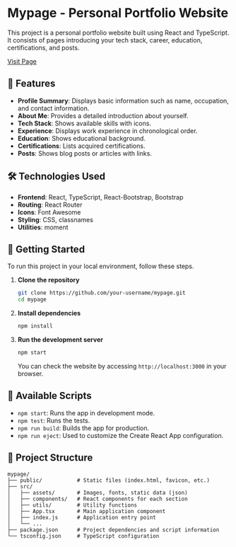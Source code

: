 # Mypage - Personal Portfolio Website

This project is a personal portfolio website built using React and TypeScript. It consists of pages introducing your tech stack, career, education, certifications, and posts.

[Visit Page](https://hwanlee-page.web.app/)  

## 🌟 Features

- **Profile Summary**: Displays basic information such as name, occupation, and contact information.
- **About Me**: Provides a detailed introduction about yourself.
- **Tech Stack**: Shows available skills with icons.
- **Experience**: Displays work experience in chronological order.
- **Education**: Shows educational background.
- **Certifications**: Lists acquired certifications.
- **Posts**: Shows blog posts or articles with links.

## 🛠️ Technologies Used

- **Frontend**: React, TypeScript, React-Bootstrap, Bootstrap
- **Routing**: React Router
- **Icons**: Font Awesome
- **Styling**: CSS, classnames
- **Utilities**: moment

## 🚀 Getting Started

To run this project in your local environment, follow these steps.

1.  **Clone the repository**
    ```bash
    git clone https://github.com/your-username/mypage.git
    cd mypage
    ```

2.  **Install dependencies**
    ```bash
    npm install
    ```

3.  **Run the development server**
    ```bash
    npm start
    ```
    You can check the website by accessing `http://localhost:3000` in your browser.

## 📜 Available Scripts

- `npm start`: Runs the app in development mode.
- `npm test`: Runs the tests.
- `npm run build`: Builds the app for production.
- `npm run eject`: Used to customize the Create React App configuration.

## 📁 Project Structure

```
mypage/
├── public/           # Static files (index.html, favicon, etc.)
├── src/
│   ├── assets/       # Images, fonts, static data (json)
│   ├── components/   # React components for each section
│   ├── utils/        # Utility functions
│   ├── App.tsx       # Main application component
│   ├── index.js      # Application entry point
│   └── ...
├── package.json      # Project dependencies and script information
└── tsconfig.json     # TypeScript configuration
```